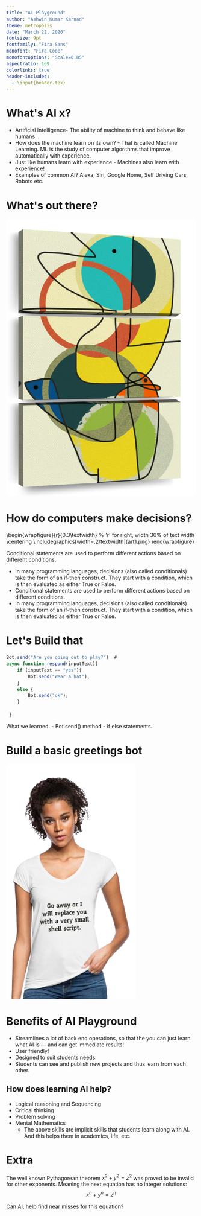 ```yaml
---
title: "AI Playground"
author: "Ashwin Kumar Karnad"
theme: metropolis
date: "March 22, 2020"
fontsize: 9pt
fontfamily: "Fira Sans"
monofont: "Fira Code"
monofontoptions: "Scale=0.85"
aspectratio: 169
colorlinks: true
header-includes:
  - \input{header.tex}
---
```




# What's AI x?

- Artificial Intelligence- The ability of machine to think and behave like humans.
- How does the machine learn on its own? - That is called Machine Learning. ML is the study of computer algorithms that improve automatically with experience.
- Just like humans learn with experience - Machines also learn with experience!
- Examples of common AI? Alexa, Siri, Google Home, Self Driving Cars, Robots etc.

# What's out there?

![Verticles](art1.png)


# How do computers make decisions?


\begin{wrapfigure}{r}{0.3\textwidth}  % 'r' for right, width 30% of text width
  \centering
  \includegraphics[width=.2\textwidth]{art1.png}
\end{wrapfigure}


Conditional statements are used to perform different actions based on different conditions.

- In many programming languages, decisions (also called conditionals) take the form of an if-then construct. They start with a condition, which is then evaluated as either True or False.
- Conditional statements are used to perform different actions based on different conditions.
- In many programming languages, decisions (also called conditionals) take the form of an if-then construct. They start with a condition, which is then evaluated as either True or False.


# Let's Build that

<tiny>

```jsx
Bot.send("Are you going out to play?")  # 
async function respond(inputText){
    if (inputText == "yes"){
        Bot.send("Wear a hat");
    }
    else {
        Bot.send("ok");
    }

 }
``` 

</tiny>

What we learned. - Bot.send() method - if else statements.

# Build a basic greetings bot

![Flow chart](banner.png)



# Benefits of AI Playground

- Streamlines a lot of back end operations, so that the you can just learn what AI is — and can get immediate results!
- User friendly!
- Designed to suit students needs.
- Students can see and publish new projects and thus learn from each other.

## How does learning AI help?

- Logical reasoning and Sequencing 
- Critical thinking
- Problem solving
- Mental Mathematics
    - The above skills are implicit skills that students learn along with AI. And this helps them in academics, life, etc.

# Extra 

The well known Pythagorean theorem $x^2 + y^2 = z^2$ was  proved to be invalid for other exponents. 
Meaning the next equation has no integer solutions:
$$x^n + y^n = z^n$$

Can AI, help find near misses for this equation?

